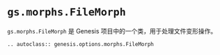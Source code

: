 # `gs.morphs.FileMorph`

`gs.morphs.FileMorph` 是 Genesis 项目中的一个类，用于处理文件变形操作。

```{eval-rst}  
.. autoclass:: genesis.options.morphs.FileMorph
```
